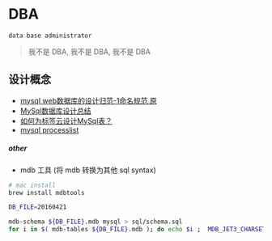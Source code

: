 # DBA

`data base administrator`

> 我不是 DBA, 我不是 DBA, 我不是 DBA

## 设计概念

- [mysql web数据库的设计归范-1命名规范 原](https://my.oschina.net/dongzerun/blog/289664)
- [MySql数据库设计总结](https://mp.weixin.qq.com/s/oFFoVN_P3FGj7yUeRN-fpQ)
- [如何为标签云设计MySql表？](http://osask.cn/front/ask/view/524948)
- [mysql processlist](http://www.ywnds.com/?p=9337)


##### other

- mdb 工具 (将 mdb 转换为其他 sql syntax)

```sh
# mac install
brew install mdbtools

DB_FILE=20160421

mdb-schema ${DB_FILE}.mdb mysql > sql/schema.sql
for i in $( mdb-tables ${DB_FILE}.mdb ); do echo $i ;  MDB_JET3_CHARSET="big5" mdb-export -D "%Y-%m-%d %H:%M:%S" -H -I mysql ${DB_FILE}.mdb $i > sql/$i.sql; done
```